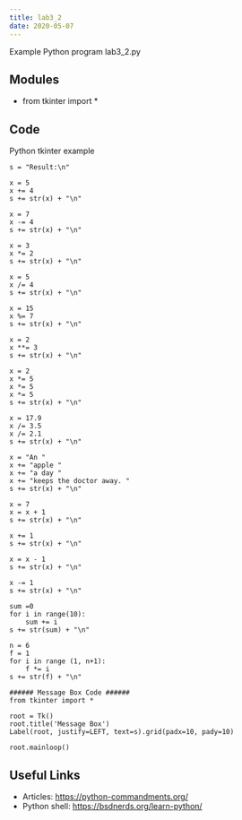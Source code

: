 ```yaml
---
title: lab3_2
date: 2020-05-07
---
```

Example Python program lab3_2.py

## Modules

* from tkinter import *

## Code

Python tkinter example

    s = "Result:\n"
    
    x = 5
    x += 4
    s += str(x) + "\n"
    
    x = 7
    x -= 4
    s += str(x) + "\n"
    
    x = 3
    x *= 2
    s += str(x) + "\n"
    
    x = 5
    x /= 4
    s += str(x) + "\n"
    
    x = 15
    x %= 7
    s += str(x) + "\n"
    
    x = 2
    x **= 3
    s += str(x) + "\n"
    
    x = 2
    x *= 5
    x *= 5
    x *= 5
    s += str(x) + "\n"
    
    x = 17.9
    x /= 3.5
    x /= 2.1
    s += str(x) + "\n"
    
    x = "An "
    x += "apple "
    x += "a day "
    x += "keeps the doctor away. "
    s += str(x) + "\n"
    
    x = 7
    x = x + 1
    s += str(x) + "\n"
    
    x += 1
    s += str(x) + "\n"
    
    x = x - 1
    s += str(x) + "\n"
    
    x -= 1
    s += str(x) + "\n"
    
    sum =0
    for i in range(10):
        sum += i
    s += str(sum) + "\n"
    
    n = 6
    f = 1
    for i in range (1, n+1):
        f *= i
    s += str(f) + "\n"
    
    ###### Message Box Code ######
    from tkinter import *
    
    root = Tk()
    root.title('Message Box')
    Label(root, justify=LEFT, text=s).grid(padx=10, pady=10)
    
    root.mainloop()

## Useful Links

- Articles: https://python-commandments.org/
- Python shell: https://bsdnerds.org/learn-python/
